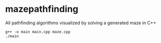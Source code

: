 # mazepathfinding
All pathfinding algorithms visualized by solving a generated maze in C++

```
g++ -o main main.cpp maze.cpp
./main
```
